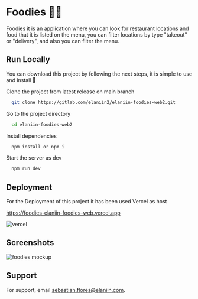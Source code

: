 
# Foodies 🍔🍟

Foodies it is an application where you can look for restaurant locations and food that
it is listed on the menu, you can filter locations by type "takeout" or "delivery", and
also you can filter the menu.

## Run Locally

You can download this project by following the next steps, it is simple to use and install
🙂

Clone the project from latest release on main branch

```bash
  git clone https://gitlab.com/elaniin2/elaniin-foodies-web2.git
```

Go to the project directory

```bash
  cd elaniin-foodies-web2
```

Install dependencies

```bash
  npm install or npm i
```

Start the server as dev

```bash
  npm run dev
```


## Deployment

For the Deployment of this project it has been used Vercel as host

https://foodies-elaniin-foodies-web.vercel.app

![vercel](https://mms.businesswire.com/media/20210216006039/en/859393/23/vercel.jpg)




## Screenshots

![foodies mockup](https://foodies-1spdz3nbb-elaniin-foodies-web.vercel.app/assets/mockup.4e13a76d.png)


## Support

For support, email sebastian.flores@elaniin.com.
